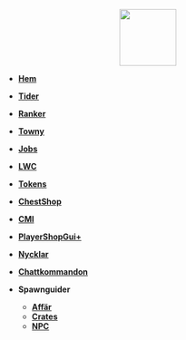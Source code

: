 <!-- docs/_sidebar.md -->

<a href="https://ekstammen.nu/">
<p align="center">
<img width="100" height="100" src="https://ekstammen.nu/img/serverlogo.png">  
</p>
</a>

* [**Hem**](/)

* [**Tider**](tider.md)

* [**Ranker**](ranker/README.md)

* [**Towny**](plugins/towny.md)
		
* [**Jobs**](plugins/jobs.md)

* [**LWC**](plugins/lwc.md)

* [**Tokens**](tokens.md)
	
* [**ChestShop**](plugins/chestshop.md)
	
* [**CMI**](plugins/cmi.md)

* [**PlayerShopGui+**](plugins/playershopgui.md)

* [**Nycklar**](nycklar.md)

* [**Chattkommandon**](chattkommandon.md)

* **Spawnguider**
    * [**Affär**](spawn/affär.md)
    * [**Crates**](spawn/crates.md)
    * [**NPC**](spawn/npc.md)
